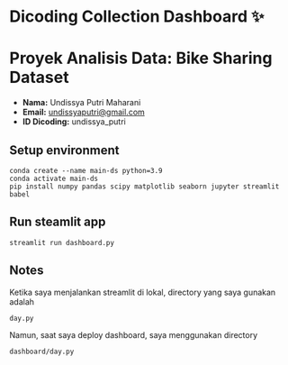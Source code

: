 # Dicoding Collection Dashboard ✨

# Proyek Analisis Data: Bike Sharing Dataset
- **Nama:** Undissya Putri Maharani
- **Email:** undissyaputri@gmail.com
- **ID Dicoding:** undissya_putri

## Setup environment
```
conda create --name main-ds python=3.9
conda activate main-ds
pip install numpy pandas scipy matplotlib seaborn jupyter streamlit babel
```

## Run steamlit app
```
streamlit run dashboard.py
```

## Notes
Ketika saya menjalankan streamlit di lokal, directory yang saya gunakan adalah
```
day.py
```
Namun, saat saya deploy dashboard, saya menggunakan directory
```
dashboard/day.py
```